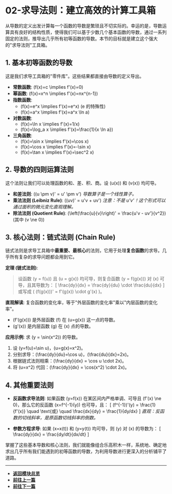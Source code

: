# 02-求导法则：建立高效的计算工具箱

从导数的定义出发计算每一个函数的导数是繁琐且不切实际的。幸运的是，导数运算具有良好的结构性质，使得我们可以基于少数几个基本函数的导数，通过一系列固定的法则，推导出几乎所有初等函数的导数。本节的目标就是建立这个强大的"求导法则"工具箱。

## 1. 基本初等函数的导数

这是我们求导工具箱的"零件库"。这些结果都直接由导数的定义导出。

- **常数函数**: \(f(x)=c \implies f'(x)=0\)
- **幂函数**: \(f(x)=x^n \implies f'(x)=nx^{n-1}\)
- **指数函数**:
  - \(f(x)=e^x \implies f'(x)=e^x\) (e 的特殊性)
  - \(f(x)=a^x \implies f'(x)=a^x \ln a\)
- **对数函数**:
  - \(f(x)=\ln x \implies f'(x)=1/x\)
  - \(f(x)=\log_a x \implies f'(x)=\frac{1}{x \ln a}\)
- **三角函数**:
  - \(f(x)=\sin x \implies f'(x)=\cos x\)
  - \(f(x)=\cos x \implies f'(x)=-\sin x\)
  - \(f(x)=\tan x \implies f'(x)=\sec^2 x\)

## 2. 导数的四则运算法则

这个法则让我们可以处理函数的和、差、积、商。设 \(u(x)\) 和 \(v(x)\) 均可导。

- **和差法则**: \((u \pm v)' = u' \pm v'\)
  *导数算子是一个线性算子。*
- **乘法法则 (Leibniz Rule)**: \((uv)' = u'v + uv'\)
  *注意：不是 u'v'！这个形式可以通过面积的微元变化直观理解。*
- **除法法则 (Quotient Rule)**: \(\left(\frac{u}{v}\right)' = \frac{u'v - uv'}{v^2}\) (其中 \(v \ne 0\))

## 3. 核心法则：链式法则 (Chain Rule)

链式法则是求导工具箱中**最重要、最核心**的法则，它用于处理**复合函数**的求导。几乎所有复杂的求导问题都会用到它。

**定理 (链式法则)**:
> 设函数 \(y = f(u)\) 且 \(u = g(x)\) 均可导，则复合函数 \(y = f(g(x))\) 对 \(x\) 可导，且其导数为：
> \[ \frac{dy}{dx} = \frac{dy}{du} \cdot \frac{du}{dx} \]
> 或写成 \( (f(g(x)))' = f'(g(x)) \cdot g'(x) \)。

**直观解读**:
复合函数的变化率，等于"外层函数的变化率"乘以"内层函数的变化率"。
- \(f'(g(x))\) 是外层函数 \(f\) 在 \(u=g(x)\) 这一点的导数。
- \(g'(x)\) 是内层函数 \(g\) 在 \(x\) 点的导数。

**应用示例**: 求 \(y = \sin(x^2)\) 的导数。
1.  设 \(y=f(u)=\sin u\)，\(u=g(x)=x^2\)。
2.  分别求导：\(\frac{dy}{du}=\cos u\)，\(\frac{du}{dx}=2x\)。
3.  根据链式法则相乘：\(\frac{dy}{dx} = \cos u \cdot 2x\)。
4.  将 \(u=x^2\) 代回：\(\frac{dy}{dx} = \cos(x^2) \cdot 2x\)。

## 4. 其他重要法则

- **反函数求导法则**:
  如果函数 \(y=f(x)\) 在某区间内严格单调、可导且 \(f'(x) \ne 0\)，那么它的反函数 \(x=f^{-1}(y)\) 也可导，且：
  \[ (f^{-1})'(y) = \frac{1}{f'(x)} \quad \text{或} \quad \frac{dx}{dy} = \frac{1}{dy/dx} \]
  *直观：反函数的切线斜率，是原函数切线斜率的倒数。*

- **参数方程求导**:
  如果 \(x=x(t)\) 和 \(y=y(t)\) 均可导，则 \(y\) 对 \(x\) 的导数为：
  \[ \frac{dy}{dx} = \frac{dy/dt}{dx/dt} \]

掌握了这些基本导数和核心法则，我们就能像组合乐高积木一样，系统地、确定地求出几乎所有我们能遇到的初等函数的导数，为利用导数进行更深入的分析铺平了道路。

---

-   **[返回模块总览](./00-模块总览.md)**
-   **[前往上一篇](./01-导数的定义与几何意义.md)**
-   **[前往下一篇](./03-微分中值定理.md)** 
